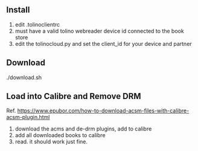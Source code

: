Install
-------

1. edit .tolinoclientrc
2. must have a valid tolino webreader device id connected to the book store
3. edit the tolinocloud.py and set the client_id for your device and partner


Download
--------

./download.sh

Load into Calibre and Remove DRM
--------------------------------

Ref. https://www.epubor.com/how-to-download-acsm-files-with-calibre-acsm-plugin.html

1. download the acms and de-drm plugins, add to calibre
2. add all downloaded books to calibre
3. read. it should work just fine. 


